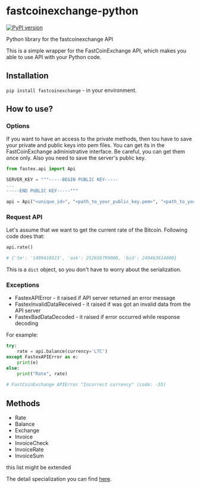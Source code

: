 # fastcoinexchange-python

[![PyPI version](https://badge.fury.io/py/FastCoinExchange.svg)](https://badge.fury.io/py/FastCoinExchange)

Python library for the fastcoinexchange API

This is a simple wrapper for the FastCoinExchange API, which makes you able to use API with your Python code.

## Installation
`pip install fastcoinexchange` - in your environment.

## How to use?

### Options

If you want to have an access to the private methods, then tou have to save your private and public keys into pem files. 
You can get its in the FastCoinExchange administrative interface. Be careful, you can get them once only. 
Also you need to save the server's public key.

```python
from fastex.api import Api

SERVER_KEY = """-----BEGIN PUBLIC KEY-----
...
-----END PUBLIC KEY-----"""

api = Api("<unique_id>", "<path_to_your_public_key.pem>", "<path_to_your_private_key.pem>", SERVER_KEY)
```

### Request API

Let's assume that we want to get the current rate of the Bitcoin.
Following code does that:

```python
api.rate()

# {'tm': '1499418523', 'ask': 252656799000, 'bid': 249463614000}
```
This is a `dict` object, so you don't have to worry about the serialization.

### Exceptions

* FastexAPIError - it raised if API server returned an error message
* FastexInvalidDataReceived - it raised if was got an invalid data from the API server
* FastexBadDataDecoded - it raised if error occurred while response decoding

For example:

```python
try:
    rate = api.balance(currency='LTC')
except FastexAPIError as e:
    print(e)
else:
    print("Rate", rate)
    
# FastCoinExchange APIError "Incorrect currency" (code: -55)
```

## Methods
* Rate
* Balance
* Exchange
* Invoice
* InvoiceCheck
* InvoiceRate
* InvoiceSum

this list might be extended

The detail specialization you can find [here](https://test.fastcoinexchange.com/#api).
